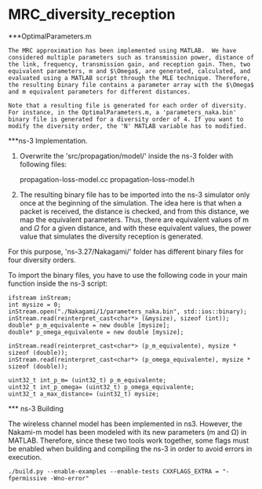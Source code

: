 # MRC_diversity_reception

***OptimalParameters.m

	The MRC approximation has been implemented using MATLAB.  We have considered multiple parameters such as transmission power, distance of the link, frequency, transmission gain, and reception gain. Then, two equivalent parameters, m and $\Omega$, are generated, calculated, and evaluated using a MATLAB script through the MLE technique. Therefore, the resulting binary file contains a parameter array with the $\Omega$ and m equivalent parameters for different distances.

	Note that a resulting file is generated for each order of diversity. For instance, in the OptimalParameters.m, a 'parameters_naka.bin' binary file is generated for a diversity order of 4. If you want to modify the diversity order, the 'N' MATLAB variable has to modified.

***ns-3 Implementation.

1. Overwrite the 'src/propagation/model/' inside the ns-3 folder with following files:

	propagation-loss-model.cc
	propagation-loss-model.h

2.  The resulting binary file has to be imported into the ns-3 simulator only once at the beginning of the simulation. The idea here is that when a packet is received, the distance is checked, and from this distance, we map the equivalent parameters. Thus, there are equivalent values of m and $\Omega$ for a given distance, and with these equivalent values, the power value that simulates the diversity reception is generated.

For this purpose, 'ns-3.27/Nakagami/' folder has different binary files for four diversity orders.

To import the binary files, you have to use the following code in your main function inside the ns-3 script:

	ifstream inStream;
	int mysize = 0;
	inStream.open("./Nakagami/1/parameters_naka.bin", std::ios::binary);
	inStream.read(reinterpret_cast<char*> (&mysize), sizeof (int));
	double* p_m_equivalente = new double [mysize];
	double* p_omega_equivalente = new double [mysize];

	inStream.read(reinterpret_cast<char*> (p_m_equivalente), mysize * sizeof (double));
	inStream.read(reinterpret_cast<char*> (p_omega_equivalente), mysize * sizeof (double));

	uint32_t int_p_m= (uint32_t) p_m_equivalente;
	uint32_t int_p_omega= (uint32_t) p_omega_equivalente;
	uint32_t a_max_distance= (uint32_t) mysize;
  
*** ns-3 Building

The wireless channel model has been implemented in ns3. However, the Nakami-m model has been modeled with its new parameters (m and Ω) in MATLAB. Therefore, since these two tools work together, some flags must be enabled when building and compiling the ns-3 in order to avoid errors in execution.

	./build.py --enable-examples --enable-tests CXXFLAGS_EXTRA = "- fpermissive -Wno-error"


